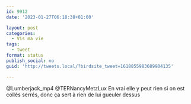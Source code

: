 ```yaml
---
id: 9912
date: '2023-01-27T06:18:38+01:00'

layout: post
categories:
  - Vis ma vie
tags:
  - tweet
format: status
publish_social: no
guid: 'http://tweets.local/?birdsite_tweet=1618855983689904135'

---
```


@Lumberjack\_mp4 @TERNancyMetzLux En vrai elle y peut rien si on est collés serrés, donc ça sert à rien de lui gueuler dessus